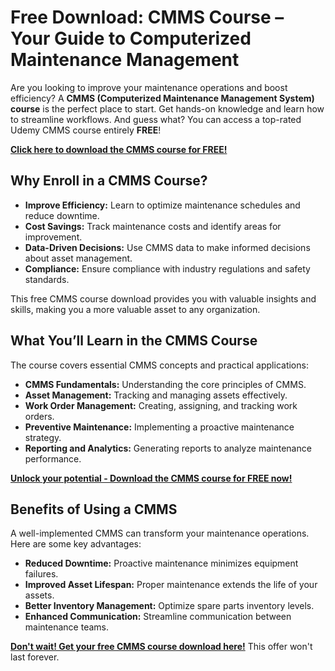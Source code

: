 # Free Download: CMMS Course – Your Guide to Computerized Maintenance Management

Are you looking to improve your maintenance operations and boost efficiency? A **CMMS (Computerized Maintenance Management System) course** is the perfect place to start. Get hands-on knowledge and learn how to streamline workflows. And guess what? You can access a top-rated Udemy CMMS course entirely **FREE**!

[**Click here to download the CMMS course for FREE!**](https://udemywork.com/cmms-course)

## Why Enroll in a CMMS Course?

*   **Improve Efficiency:** Learn to optimize maintenance schedules and reduce downtime.
*   **Cost Savings:** Track maintenance costs and identify areas for improvement.
*   **Data-Driven Decisions:** Use CMMS data to make informed decisions about asset management.
*   **Compliance:** Ensure compliance with industry regulations and safety standards.

This free CMMS course download provides you with valuable insights and skills, making you a more valuable asset to any organization.

## What You’ll Learn in the CMMS Course

The course covers essential CMMS concepts and practical applications:

*   **CMMS Fundamentals:** Understanding the core principles of CMMS.
*   **Asset Management:** Tracking and managing assets effectively.
*   **Work Order Management:** Creating, assigning, and tracking work orders.
*   **Preventive Maintenance:** Implementing a proactive maintenance strategy.
*   **Reporting and Analytics:** Generating reports to analyze maintenance performance.

[**Unlock your potential - Download the CMMS course for FREE now!**](https://udemywork.com/cmms-course)

## Benefits of Using a CMMS

A well-implemented CMMS can transform your maintenance operations. Here are some key advantages:

*   **Reduced Downtime:** Proactive maintenance minimizes equipment failures.
*   **Improved Asset Lifespan:** Proper maintenance extends the life of your assets.
*   **Better Inventory Management:** Optimize spare parts inventory levels.
*   **Enhanced Communication:** Streamline communication between maintenance teams.

[**Don't wait! Get your free CMMS course download here!**](https://udemywork.com/cmms-course) This offer won't last forever.

